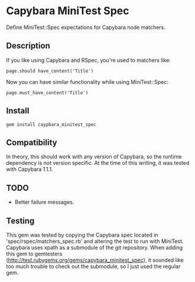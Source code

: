 Capybara MiniTest Spec
======================

Define MiniTest::Spec expectations for Capybara node matchers.

Description
-----------

If you like using Capybara and RSpec, you're used to matchers like:

    page.should have_content('Title')

Now you can have similar functionality while using MiniTest::Spec:

    page.must_have_content('Title')

Install
-------

    gem install caypbara_minitest_spec

Compatibility
-------------

In theory, this should work with any version of Capybara, so the runtime dependency is not version specific. At the time of this writing, it was tested with Capybara 1.1.1.

TODO
----

* Better failure messages.

Testing
-------

This gem was tested by copying the Capybara spec located in 'spec/rspec/matchers_spec.rb' and altering the test to run with MiniTest.
Capybara uses xpath as a submodule of the git repository. When adding this gem to gemtesters (http://test.rubygems.org/gems/capybara_minitest_spec), it sounded like too much trouble to check out the submodule, so I just used the regular gem.
